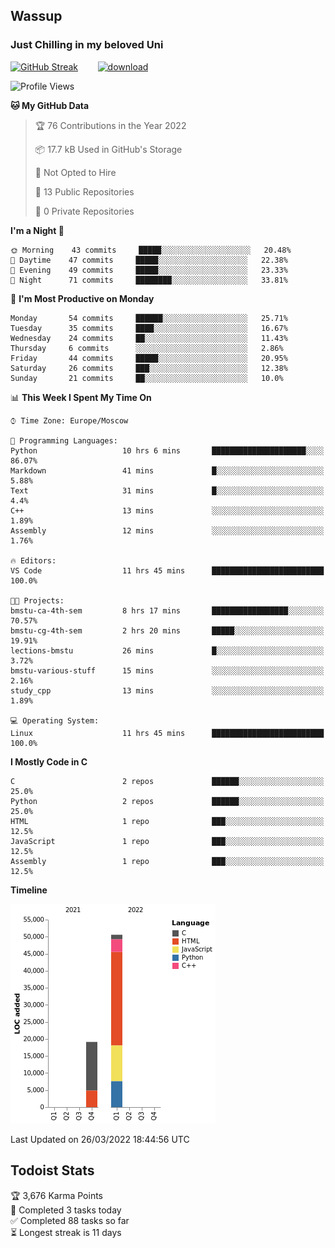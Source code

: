 ## Wassup 
### Just Chilling in my beloved Uni 

<!--
-->

[![GitHub Streak](http://github-readme-streak-stats.herokuapp.com?user=archeoss&theme=shades-of-purple&hide_border=true&date_format=j%20M%5B%20Y%5D)](https://git.io/streak-stats)&nbsp;&nbsp;&nbsp;&nbsp;&nbsp;&nbsp;&nbsp;&nbsp;[![download](https://user-images.githubusercontent.com/68448737/147796309-d8b65b1d-4dde-40d9-b03a-2b42aaa6cd43.jpeg)
](https://bmstu.ru/)

<!--START_SECTION:waka-->
![Profile Views](http://img.shields.io/badge/Profile%20Views-14-blue)

**🐱 My GitHub Data** 

> 🏆 76 Contributions in the Year 2022
 > 
> 📦 17.7 kB Used in GitHub's Storage 
 > 
> 🚫 Not Opted to Hire
 > 
> 📜 13 Public Repositories 
 > 
> 🔑 0 Private Repositories  
 > 
**I'm a Night 🦉** 

```text
🌞 Morning    43 commits     █████░░░░░░░░░░░░░░░░░░░░   20.48% 
🌆 Daytime    47 commits     █████░░░░░░░░░░░░░░░░░░░░   22.38% 
🌃 Evening    49 commits     █████░░░░░░░░░░░░░░░░░░░░   23.33% 
🌙 Night      71 commits     ████████░░░░░░░░░░░░░░░░░   33.81%

```
📅 **I'm Most Productive on Monday** 

```text
Monday       54 commits     ██████░░░░░░░░░░░░░░░░░░░   25.71% 
Tuesday      35 commits     ████░░░░░░░░░░░░░░░░░░░░░   16.67% 
Wednesday    24 commits     ██░░░░░░░░░░░░░░░░░░░░░░░   11.43% 
Thursday     6 commits      ░░░░░░░░░░░░░░░░░░░░░░░░░   2.86% 
Friday       44 commits     █████░░░░░░░░░░░░░░░░░░░░   20.95% 
Saturday     26 commits     ███░░░░░░░░░░░░░░░░░░░░░░   12.38% 
Sunday       21 commits     ██░░░░░░░░░░░░░░░░░░░░░░░   10.0%

```


📊 **This Week I Spent My Time On** 

```text
⌚︎ Time Zone: Europe/Moscow

💬 Programming Languages: 
Python                   10 hrs 6 mins       █████████████████████░░░░   86.07% 
Markdown                 41 mins             █░░░░░░░░░░░░░░░░░░░░░░░░   5.88% 
Text                     31 mins             █░░░░░░░░░░░░░░░░░░░░░░░░   4.4% 
C++                      13 mins             ░░░░░░░░░░░░░░░░░░░░░░░░░   1.89% 
Assembly                 12 mins             ░░░░░░░░░░░░░░░░░░░░░░░░░   1.76%

🔥 Editors: 
VS Code                  11 hrs 45 mins      █████████████████████████   100.0%

🐱‍💻 Projects: 
bmstu-ca-4th-sem         8 hrs 17 mins       █████████████████░░░░░░░░   70.57% 
bmstu-cg-4th-sem         2 hrs 20 mins       █████░░░░░░░░░░░░░░░░░░░░   19.91% 
lections-bmstu           26 mins             █░░░░░░░░░░░░░░░░░░░░░░░░   3.72% 
bmstu-various-stuff      15 mins             ░░░░░░░░░░░░░░░░░░░░░░░░░   2.16% 
study_cpp                13 mins             ░░░░░░░░░░░░░░░░░░░░░░░░░   1.89%

💻 Operating System: 
Linux                    11 hrs 45 mins      █████████████████████████   100.0%

```

**I Mostly Code in C** 

```text
C                        2 repos             ██████░░░░░░░░░░░░░░░░░░░   25.0% 
Python                   2 repos             ██████░░░░░░░░░░░░░░░░░░░   25.0% 
HTML                     1 repo              ███░░░░░░░░░░░░░░░░░░░░░░   12.5% 
JavaScript               1 repo              ███░░░░░░░░░░░░░░░░░░░░░░   12.5% 
Assembly                 1 repo              ███░░░░░░░░░░░░░░░░░░░░░░   12.5%

```


**Timeline**

![Chart not found](https://raw.githubusercontent.com/archeoss/archeoss/master/charts/bar_graph.png) 


 Last Updated on 26/03/2022 18:44:56 UTC
<!--END_SECTION:waka-->

## Todoist Stats

<!-- TODO-IST:START -->
🏆  3,676 Karma Points           
🌸  Completed 3 tasks today           
✅  Completed 88 tasks so far           
⏳  Longest streak is 11 days
<!-- TODO-IST:END -->
